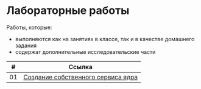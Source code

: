 # Лабораторные работы

Работы, которые:
- выполняются как на занятиях в классе, так и в качестве домашнего задания
- содержат дополнительные исследовательские части

|#|Ссылка|
|-|-|
|01|[Создание собственного сервиса ядра](01_New_system_call.md)|
